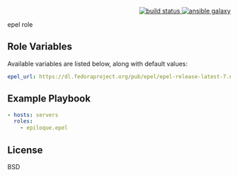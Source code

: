 <p align="right">
    <a href="https://travis-ci.org/epiloque/ansible-epel">
        <img src="https://travis-ci.org/epiloque/ansible-epel.svg?branch=master"
             alt="build status">
    </a>
        <a href="https://galaxy.ansible.com/epiloque/epel">
        <img src="https://img.shields.io/badge/ansible--galaxy-epel-blue.svg"
             alt="ansible galaxy">
    </a>
</p>

epel role

## Role Variables

Available variables are listed below, along with default values:

```yaml
epel_url: https://dl.fedoraproject.org/pub/epel/epel-release-latest-7.noarch.rpm
```


## Example Playbook

```yaml
- hosts: servers
  roles:
    - epiloque.epel
```

## License

BSD
